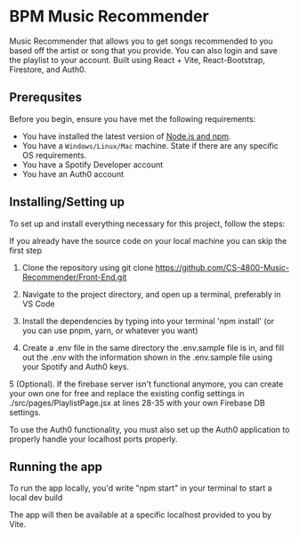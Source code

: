 # BPM Music Recommender
Music Recommender that allows you to get songs recommended to you based off the artist or song that you provide. You can also login and save the playlist to your account.
Built using React + Vite, React-Bootstrap, Firestore, and Auth0.

## Prerequsites
Before you begin, ensure you have met the following requirements:

* You have installed the latest version of [Node.js and npm](https://nodejs.org/en/download/).
* You have a `Windows/Linux/Mac` machine. State if there are any specific OS requirements.
* You have a Spotify Developer account
* You have an Auth0 account

## Installing/Setting up

To set up and install everything necessary for this project, follow the steps:

If you already have the source code on your local machine you can skip the first step

1. Clone the repository using git clone https://github.com/CS-4800-Music-Recommender/Front-End.git

2. Navigate to the project directory, and open up a terminal, preferably in VS Code

3. Install the dependencies by typing into your terminal 'npm install' (or you can use pnpm, yarn, or whatever you want)

4. Create a .env file in the same directory the .env.sample file is in, and fill out the .env with the information shown in the .env.sample file using your Spotify and Auth0 keys.

5 (Optional). If the firebase server isn't functional anymore, you can create your own one for free and replace the existing config settings in ./src/pages/PlaylistPage.jsx at lines 28-35 with your own Firebase DB settings. 

To use the Auth0 functionality, you must also set up the Auth0 application to properly handle your localhost ports properly.

## Running the app

To run the app locally, you'd write "npm start" in your terminal to start a local dev build

The app will then be available at a specific localhost provided to you by Vite.
